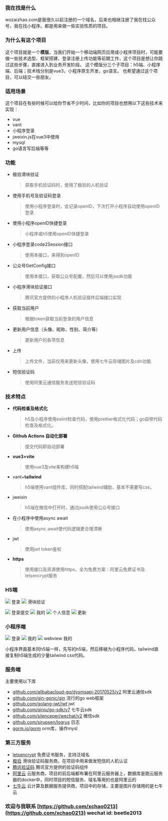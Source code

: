 

### 我在找是什么
wozaizhao.com是我很久以前注册的一个域名，后来也相继注册了我在找公众号，我在找小程序。都是用来做一些实验性质的项目。

### 为什么有这个项目
这个项目就是一个**模版**，当我们开始一个移动端网页应用或小程序项目时，可能要做一些技术选型、框架搭建、登录注册上传功能等前期工作，这个项目是想让你跳过这些步骤，直接进入到业务开发阶段。
这个模版分三个子项目：h5端、小程序端、后端；技术栈分别是vue3，小程序原生开发，go语言。
也希望通过这个项目，可以结交一些朋友。

### 适用场景
这个项目在有些时候可以给你节省不少时间，比如你的项目也想用以下这些技术来实现：
- vue
- vant
- 小程序登录
- jweixin.js在vue3中使用
- mysql
- go语言写后端等等

### 功能
- 极验滑块验证
    > 获取手机验证码时，使用了极验的人机验证
- 使用手机号及验证码登录
    > 使用小程序登录时，会记录openID，下次打开小程序自动使用openID登录
- 使用小程序openID快捷登录
    > 小程序或h5使用openID快捷登录
- 小程序登录code2Session接口
    > 使用本接口，来得到openID
- 公众号GetConfig接口
    > 使用本接口，获取公众号配置，然后可以使用jssdk功能
- 小程序滑块验证接口
    > 腾讯官方提供的小程序人机验证插件后端接口实现
- 获取当前用户
    > 根据token获取当前登录的用户信息
- 更新用户信息（头像、昵称、性别、简介等）
    > 更新用户的各项信息
- 上传
    > 上传文件，当前仅用来更新头像，使用七牛云存储图片及cdn功能
- 短信验证码
    > 使用阿里云通信服务发送短信验证码

### 技术特点
- **代码检查及格式化**
    > h5及小程序使用eslint检查代码，使用prettier格式化代码；go自带代码检查及格式化。
- **Github Actions 自动化部署**
    > 提交代码即自动部署
- **vue3+vite**
    > 使用vue3及vite来构建h5端
- vant+**tailwind**
    > h5端使用vant组件库，同时搭配tailwind辅助，基本不需要写css。
- jweixin
    > h5端在微信中打开时，通过jssdk使用公众号接口
- 在小程序中使用async await
    > 使用async await使代码逻辑更合理清晰
- jwt
    > 使用jwt token鉴权
- **https**
    > 使用接口及资源使用https，全为免费方案：阿里云免费证书及letsencrypt服务

### H5端

![](https://img.wozaizhao.com/screen/h5-login.jpg) 登录
![](https://img.wozaizhao.com/screen/h5-geetest.jpg) 滑块验证

![](https://img.wozaizhao.com/screen/h5-login-submit.jpg) 登录提交
![](https://img.wozaizhao.com/screen/h5-me.jpg) 我的
![](https://img.wozaizhao.com/screen/h5-profile.jpg) 个人信息
![](https://img.wozaizhao.com/screen/h5-update.jpg) 更新


### 小程序端

![](https://img.wozaizhao.com/screen/weapp-login.jpg) 登录
![](https://img.wozaizhao.com/screen/weapp-me.jpg) 我的
![](https://img.wozaizhao.com/screen/webview-me.jpg) webview 我的

小程序界面基本同h5端一样，先写的h5端，然后移植为小程序代码，tailwind直接复制h5端生成的少量tailwind css代码。

### 服务端
主要使用以下库
- [github.com/alibabacloud-go/dysmsapi-20170525/v2](github.com/alibabacloud-go/dysmsapi-20170525/v2) 阿里云通信sdk
- [github.com/gin-gonic/gin](github.com/gin-gonic/gin) 流行的go web框架
- [github.com/golang-jwt/jwt](github.com/golang-jwt/jwt) jwt 
- [github.com/qiniu/go-sdk/v7](github.com/qiniu/go-sdk/v7) 七牛云sdk
- [github.com/silenceper/wechat/v2](github.com/silenceper/wechat/v2) 微信sdk
- [github.com/sirupsen/logrus](github.com/sirupsen/logrus) 日志
- [gorm.io/gorm](gorm.io/gorm) orm库，操作mysl

### 第三方服务

- [letsencrypt](https://letsencrypt.org/) 免费证书服务，支持泛域名
- [极验](https://geetest.com) 滑块验证码服务商，在项目中用来做发短信的人机认证
- [腾讯验证码](https://mp.weixin.qq.com/wxopen/plugindevdoc?appid=wx3acdde82f7cf0e6e&token=&lang=zh_CN) 腾讯官方提供的验证码组件
- [阿里云](https://aliyun.com/) 云服务商，项目的前后端都布署在阿里云服务器上，数据库是跑云服务器的docker中，同时项目的短信服务、域名等用的也是阿里云的
- [七牛云](https://www.qiniu.com/) 云计算及数据服务提供商，项目中的存储，主要是图片存储用的是七牛云

### 欢迎与我联系 [https://github.com/xchao0213](https://github.com/xchao0213) wechat id: beetle2013